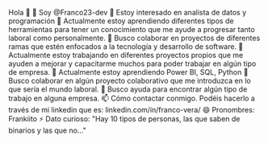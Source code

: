 Hola 👋
  👋 Soy @Franco23-dev
  👀 Estoy interesado en analista de datos y programación
  🌱 Actualmente estoy aprendiendo diferentes tipos de herramientas para tener un conocimiento que me ayude a progresar tanto laboral como personalmente.
  💞️ Busco colaborar en proyectos de diferentes ramas que estén enfocados a la tecnología y desarrollo de software.
  🔭 Actualmente estoy trabajando en diferentes proyectos propios que me ayuden a mejorar y capacitarme muchos para poder trabajar en algún tipo de empresa.
  🌱 Actualmente estoy aprendiendo Power BI, SQL, Python
  👯 Busco colaborar en algún proyecto colaborativo que me introduzca en lo que sería el mundo laboral.
  🤔 Busco ayuda para encontrar algún tipo de trabajo en alguna empresa.
  📫 Cómo contactar conmigo. Podéis hacerlo a través de mi linkedin que es: linkedin.com/in/franco-vera/
  😄 Pronombres: Frankiito
  ⚡ Dato curioso: "Hay 10 tipos de personas, las que saben de binarios y las que no..."
